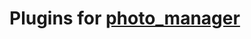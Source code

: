# Plugins for [photo_manager][]

<!-- The list is genrated by `dart tools/make_readme.dart` -->

<!-- PKG_LIST -->

[photo_manager]: https://pub.dev/packages/photo_manager
